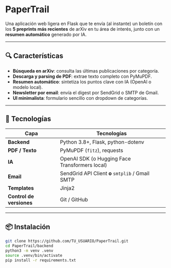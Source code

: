 # PaperTrail
Una aplicación web ligera en Flask que te envía (al instante) un boletín con los **5 preprints más recientes** de arXiv en tu área de interés, junto con un **resumen automático** generado por IA.

---

## 🔍 Características

- **Búsqueda en arXiv**: consulta las últimas publicaciones por categoría.  
- **Descarga y parsing de PDF**: extrae texto completo con PyMuPDF.  
- **Resumen automático**: sintetiza los puntos clave con IA (OpenAI o modelo local).  
- **Newsletter por email**: envía el digest por SendGrid o SMTP de Gmail.  
- **UI minimalista**: formulario sencillo con dropdown de categorías.  

---

## 🚀 Tecnologías

| Capa               | Tecnologías                                        |
|--------------------|----------------------------------------------------|
| **Backend**        | Python 3.8+, Flask, python-dotenv                  |
| **PDF / Texto**    | PyMuPDF (`fitz`), requests                         |
| **IA**             | OpenAI SDK (o Hugging Face Transformers local)     |
| **Email**          | SendGrid API Client **o** `smtplib` / Gmail SMTP   |
| **Templates**      | Jinja2                                             |
| **Control de versiones** | Git / GitHub                              |

---

## 📦 Instalación

```bash
git clone https://github.com/TU_USUARIO/PaperTrail.git
cd PaperTrail/backend
python3 -m venv .venv
source .venv/bin/activate
pip install -r requirements.txt
